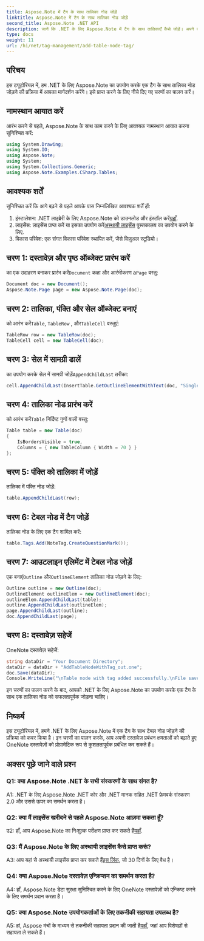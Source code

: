 ```yaml
---
title: Aspose.Note में टैग के साथ तालिका नोड जोड़ें
linktitle: Aspose.Note में टैग के साथ तालिका नोड जोड़ें
second_title: Aspose.Note .NET API
description: जानें कि .NET के लिए Aspose.Note में टैग के साथ तालिकाएँ कैसे जोड़ें। अपने दस्तावेज़ हेरफेर कौशल को प्रोग्रामेटिक रूप से बढ़ाएं।
type: docs
weight: 11
url: /hi/net/tag-management/add-table-node-tag/
---
```

## परिचय

इस ट्यूटोरियल में, हम .NET के लिए Aspose.Note का उपयोग करके एक टैग के साथ तालिका नोड जोड़ने की प्रक्रिया में आपका मार्गदर्शन करेंगे। इसे प्राप्त करने के लिए नीचे दिए गए चरणों का पालन करें।

## नामस्थान आयात करें

आरंभ करने से पहले, Aspose.Note के साथ काम करने के लिए आवश्यक नामस्थान आयात करना सुनिश्चित करें:

```csharp
using System.Drawing;
using System.IO;
using Aspose.Note;
using System;
using System.Collections.Generic;
using Aspose.Note.Examples.CSharp.Tables;
```

## आवश्यक शर्तें

सुनिश्चित करें कि आगे बढ़ने से पहले आपके पास निम्नलिखित आवश्यक शर्तें हों:

1.  इंस्टालेशन: .NET लाइब्रेरी के लिए Aspose.Note को डाउनलोड और इंस्टॉल करें[यहाँ](https://releases.aspose.com/note/net/).
2.  लाइसेंस: लाइसेंस प्राप्त करें या इसका उपयोग करें[अस्थायी लाइसेंस](https://purchase.aspose.com/temporary-license/) पुस्तकालय का उपयोग करने के लिए.
3. विकास परिवेश: एक संगत विकास परिवेश स्थापित करें, जैसे विज़ुअल स्टूडियो।

## चरण 1: दस्तावेज़ और पृष्ठ ऑब्जेक्ट प्रारंभ करें

 का एक उदाहरण बनाकर प्रारंभ करें`Document` कक्षा और आरंभीकरण a`Page` वस्तु:

```csharp
Document doc = new Document();
Aspose.Note.Page page = new Aspose.Note.Page(doc);
```

## चरण 2: तालिका, पंक्ति और सेल ऑब्जेक्ट बनाएं

 को आरंभ करें`Table`, `TableRow` , और`TableCell` वस्तुएं:

```csharp
TableRow row = new TableRow(doc);
TableCell cell = new TableCell(doc);
```

## चरण 3: सेल में सामग्री डालें

 का उपयोग करके सेल में सामग्री जोड़ें`AppendChildLast` तरीका:

```csharp
cell.AppendChildLast(InsertTable.GetOutlineElementWithText(doc, "Single cell."));
```

## चरण 4: तालिका नोड प्रारंभ करें

 को आरंभ करें`Table` निर्दिष्ट गुणों वाली वस्तु:

```csharp
Table table = new Table(doc)
{
    IsBordersVisible = true,
    Columns = { new TableColumn { Width = 70 } }
};
```

## चरण 5: पंक्ति को तालिका में जोड़ें

तालिका में पंक्ति नोड जोड़ें:

```csharp
table.AppendChildLast(row);
```

## चरण 6: टेबल नोड में टैग जोड़ें

तालिका नोड के लिए एक टैग शामिल करें:

```csharp
table.Tags.Add(NoteTag.CreateQuestionMark());
```

## चरण 7: आउटलाइन एलिमेंट में टेबल नोड जोड़ें

 एक बनाएं`Outline` और`OutlineElement` तालिका नोड जोड़ने के लिए:

```csharp
Outline outline = new Outline(doc);
OutlineElement outlineElem = new OutlineElement(doc);
outlineElem.AppendChildLast(table);
outline.AppendChildLast(outlineElem);
page.AppendChildLast(outline);
doc.AppendChildLast(page);
```

## चरण 8: दस्तावेज़ सहेजें

OneNote दस्तावेज़ सहेजें:

```csharp
string dataDir = "Your Document Directory";
dataDir = dataDir + "AddTableNodeWithTag_out.one";
doc.Save(dataDir);
Console.WriteLine("\nTable node with tag added successfully.\nFile saved at " + dataDir);
```

इन चरणों का पालन करने के बाद, आपको .NET के लिए Aspose.Note का उपयोग करके एक टैग के साथ एक तालिका नोड को सफलतापूर्वक जोड़ना चाहिए।

## निष्कर्ष

इस ट्यूटोरियल में, हमने .NET के लिए Aspose.Note में एक टैग के साथ टेबल नोड जोड़ने की प्रक्रिया को कवर किया है। इन चरणों का पालन करके, आप अपनी दस्तावेज़ प्रबंधन क्षमताओं को बढ़ाते हुए OneNote दस्तावेज़ों को प्रोग्रामेटिक रूप से कुशलतापूर्वक प्रबंधित कर सकते हैं।

## अक्सर पूछे जाने वाले प्रश्न

### Q1: क्या Aspose.Note .NET के सभी संस्करणों के साथ संगत है?

A1: .NET के लिए Aspose.Note .NET कोर और .NET मानक सहित .NET फ्रेमवर्क संस्करण 2.0 और उससे ऊपर का समर्थन करता है।

### Q2: क्या मैं लाइसेंस खरीदने से पहले Aspose.Note आज़मा सकता हूँ?

 उ2: हाँ, आप Aspose.Note का निःशुल्क परीक्षण प्राप्त कर सकते हैं[यहाँ](https://releases.aspose.com/).

### Q3: मैं Aspose.Note के लिए अस्थायी लाइसेंस कैसे प्राप्त करूं?

 A3: आप यहां से अस्थायी लाइसेंस प्राप्त कर सकते हैं[इस लिंक](https://purchase.aspose.com/temporary-license/), जो 30 दिनों के लिए वैध है।

### Q4: क्या Aspose.Note दस्तावेज़ एन्क्रिप्शन का समर्थन करता है?

A4: हाँ, Aspose.Note डेटा सुरक्षा सुनिश्चित करने के लिए OneNote दस्तावेज़ों को एन्क्रिप्ट करने के लिए समर्थन प्रदान करता है।

### Q5: क्या Aspose.Note उपयोगकर्ताओं के लिए तकनीकी सहायता उपलब्ध है?

 A5: हां, Aspose मंचों के माध्यम से तकनीकी सहायता प्रदान की जाती है[यहाँ](https://forum.aspose.com/c/note/28), जहां आप विशेषज्ञों से सहायता ले सकते हैं।